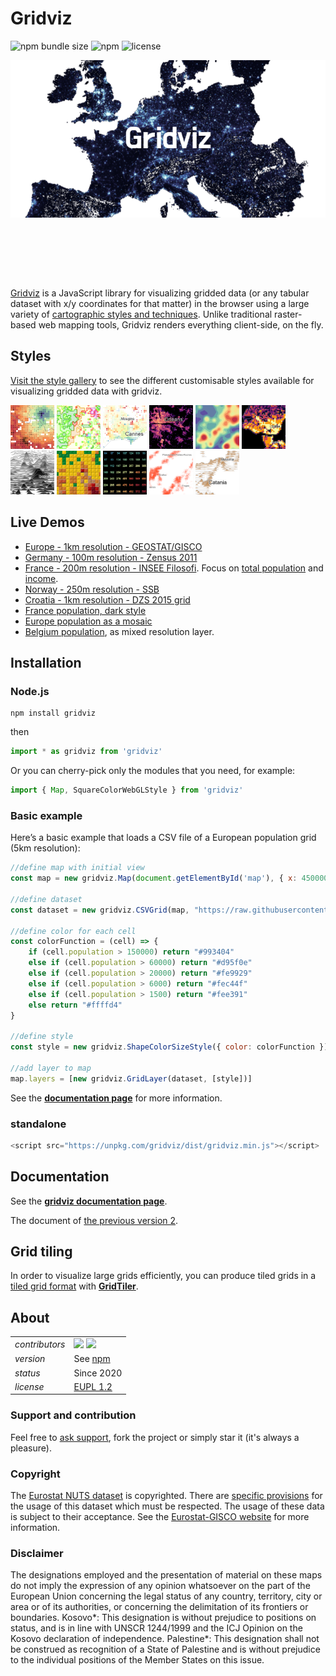 # Gridviz

![npm bundle size](https://img.shields.io/bundlephobia/minzip/gridviz)
![npm](https://img.shields.io/npm/v/gridviz)
![license](https://img.shields.io/badge/license-EUPL-success)

<p align="center" style="height: 350px;">
    <img src="docs/img/banner.png">
</p>


[Gridviz](https://github.com/eurostat/gridviz/) is a JavaScript library for visualizing gridded data (or any tabular dataset with x/y coordinates for that matter) in the browser using a large variety of [cartographic styles and techniques](https://github.com/eurostat/gridviz/blob/master/docs/gallery.md). Unlike traditional raster-based web mapping tools, Gridviz renders everything client-side, on the fly.

## Styles

[Visit the style gallery](https://github.com/eurostat/gridviz/blob/master/docs/gallery.md) to see the different customisable styles available for visualizing gridded data with gridviz.

[<img src="docs/img/overviews/ov_accessibility.png" width="70" height="70">](https://eurostat.github.io/gridviz/docs/reference#shapecolorsize-style)
[<img src="docs/img/overviews/ov_side_cat.png" width="70" height="70">](https://eurostat.github.io/gridviz/docs/reference#side-category-style)
[<img src="docs/img/overviews/ov_age_balance.png" width="70" height="70">](https://eurostat.github.io/gridviz/docs/reference#shapecolorsize-style)
[<img src="docs/img/overviews/ov_dark.png" width="70" height="70">](https://eurostat.github.io/gridviz/docs/reference#square-color-webgl-style)
[<img src="docs/img/overviews/ov_kersmoo.png" width="70" height="70">](https://eurostat.github.io/gridviz/docs/reference#kernel-smoothing)
[<img src="docs/img/overviews/ov_tanaka_dark.png" width="70" height="70">](https://eurostat.github.io/gridviz/docs/reference#tanaka-style)
[<img src="docs/img/overviews/ov_joyplot_shade.png" width="70" height="70">](https://eurostat.github.io/gridviz/docs/reference#joyplot-style)
[<img src="docs/img/overviews/ov_lego.png" width="70" height="70">](https://eurostat.github.io/gridviz/docs/reference#lego-style)
[<img src="docs/img/overviews/ov_text_elevation.png" width="70" height="70">](https://eurostat.github.io/gridviz/docs/reference#text-style)
[<img src="docs/img/overviews/ov_dotdensity.png" width="70" height="70">](https://eurostat.github.io/gridviz/docs/reference#dot-density-style)
[<img src="docs/img/overviews/ov_joyplot.png" width="70" height="70">](https://eurostat.github.io/gridviz/docs/reference#joyplot-style)


## Live Demos

-   [Europe - 1km resolution - GEOSTAT/GISCO](https://eurostat.github.io/gridviz/examples/demos/EUR.html)
-   [Germany - 100m resolution - Zensus 2011](https://eurostat.github.io/gridviz/examples/demos/DE.html)
-   [France - 200m resolution - INSEE Filosofi](https://eurostat.github.io/gridviz/examples/demos/FR.html). Focus on [total population](https://eurostat.github.io/gridviz/examples/demos/FR_pop.html) and [income](https://eurostat.github.io/gridviz/examples/demos/FR_income.html).
-   [Norway - 250m resolution - SSB](https://eurostat.github.io/gridviz/examples/demos/NO.html)
-   [Croatia - 1km resolution - DZS 2015 grid](https://eurostat.github.io/gridviz/examples/demos/HR.html)
-   [France population, dark style](https://eurostat.github.io/gridviz/examples/styles/squarecolorwgl_dark.html)
-   [Europe population as a mosaic](https://eurostat.github.io/gridviz/examples/styles/mosaic_full.html)
-   [Belgium population](https://eurostat.github.io/gridviz/examples/basics/mixed_resolution_BE.html), as mixed resolution layer.


## Installation

### Node.js

```Shell
npm install gridviz
```

then

```javascript
import * as gridviz from 'gridviz'
```

Or you can cherry-pick only the modules that you need, for example:

```javascript
import { Map, SquareColorWebGLStyle } from 'gridviz'
```

### Basic example

Here’s a basic example that loads a CSV file of a European population grid (5km resolution):

```javascript
//define map with initial view
const map = new gridviz.Map(document.getElementById('map'), { x: 4500000, y: 2900000, z: 3000 })

//define dataset
const dataset = new gridviz.CSVGrid(map, "https://raw.githubusercontent.com/eurostat/gridviz/master/assets/csv/Europe/pop_2018_10km.csv", 10000)

//define color for each cell
const colorFunction = (cell) => {
    if (cell.population > 150000) return "#993404"
    else if (cell.population > 60000) return "#d95f0e"
    else if (cell.population > 20000) return "#fe9929"
    else if (cell.population > 6000) return "#fec44f"
    else if (cell.population > 1500) return "#fee391"
    else return "#ffffd4"
}

//define style
const style = new gridviz.ShapeColorSizeStyle({ color: colorFunction })

//add layer to map
map.layers = [new gridviz.GridLayer(dataset, [style])]
```

See the **[documentation page](https://eurostat.github.io/gridviz/docs/reference)** for more information.

### standalone

```javascript
<script src="https://unpkg.com/gridviz/dist/gridviz.min.js"></script>
```

## Documentation

See the **[gridviz documentation page](./docs/reference.md)**.

The document of [the previous version 2](./docs/reference_v2.md).

## Grid tiling

In order to visualize large grids efficiently, you can produce tiled grids in a [tiled grid format](https://eurostat.github.io/gridviz/docs/tiledformat) with **[GridTiler](https://github.com/eurostat/gridtiler)**.

## About

|                |        |
| -------------- | ----------- |
| _contributors_ | [<img src="https://github.com/jgaffuri.png" height="40" />](https://github.com/jgaffuri) [<img src="https://github.com/JoeWDavies.png" height="40" />](https://github.com/JoeWDavies) |
| _version_      | See [npm](https://www.npmjs.com/package/gridviz?activeTab=versions)            |
| _status_       | Since 2020         |
| _license_      | [EUPL 1.2](LICENSE)            |

### Support and contribution

Feel free to [ask support](https://github.com/eurostat/gridviz/issues/new), fork the project or simply star it (it's always a pleasure).

### Copyright

The [Eurostat NUTS dataset](http://ec.europa.eu/eurostat/web/nuts/overview) is copyrighted. There are [specific provisions](https://ec.europa.eu/eurostat/web/gisco/geodata/reference-data/administrative-units-statistical-units) for the usage of this dataset which must be respected. The usage of these data is subject to their acceptance. See the [Eurostat-GISCO website](http://ec.europa.eu/eurostat/web/gisco/geodata/reference-data/administrative-units-statistical-units/nuts) for more information.

### Disclaimer

The designations employed and the presentation of material on these maps do not imply the expression of any opinion whatsoever on the part of the European Union concerning the legal status of any country, territory, city or area or of its authorities, or concerning the delimitation of its frontiers or boundaries. Kosovo*: This designation is without prejudice to positions on status, and is in line with UNSCR 1244/1999 and the ICJ Opinion on the Kosovo declaration of independence. Palestine*: This designation shall not be construed as recognition of a State of Palestine and is without prejudice to the individual positions of the Member States on this issue.
